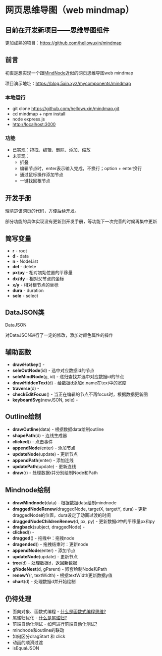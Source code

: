 # 网页思维导图（web mindmap）

## 目前在开发新项目——思维导图组件

更加成熟的项目：<https://github.com/hellowuxin/mindmap>

## 前言

初衷是想实现一个跟[MindNode](https://mindnode.com)近似的网页思维导图web mindmap

项目演示地址：<https://blog.5xin.xyz/mycomponents/mindmap>

### 本地运行

* git clone <https://github.com/hellowuxin/mindmap.git>
* cd mindmap + npm install
* node express.js
* <http://localhost:3000>

### 功能

* 已实现：拖拽、编辑、删除、添加、缩放
* 未实现：
  * 折叠
  * 编辑节点时，enter表示输入完成，不换行；option + enter换行
  * 通过鼠标操作添加节点
  * 一键找回根节点

## 开发手册

理清楚该网页的代码，方便后续开发。

部分功能的具体实现没有更新到开发手册，等功能下一次完善的时候再集中更新

## 简写变量

* **r** - root
* **d** - data
* **n** - NodeList
* **del** - delete
* **px/py** - 相对初始位置的平移量
* **dx/dy** - 相对父节点的坐标
* **x/y** -  相对根节点的坐标
* **dura** - duration
* **sele** - select

## DataJSON类

[DataJSON](https://github.com/hellowuxin/dataJSON)

对DataJSON进行了一定的修改，添加对颜色属性的操作

## 辅助函数

* **drawHotkey**() -
* **seleOutNode**(id) - 选中对应数据id的节点
* **seleMindNode**(g, id) - 递归查找并选中对应数据id的节点
* **drawHiddenText**(d) - 给数据d添加d.name在text中的宽度
* **traverse**(d) -
* **checkEditFocus**() - 当正在编辑的节点不再focus时，根据数据更新图
* **keyboardSvg**(newJSON, sele) -

## Outline绘制

* **drawOutline**(data) - 根据数据data绘制outline
* **shapePath**(d) - 连线生成器
* **clicked**() - 点击事件
* **appendNode**(enter) - 添加节点
* **updateNode**(update) - 更新节点
* **appendPath**(enter) - 添加连线
* **updatePath**(update) - 更新连线
* **draw**(r) - 处理数据r并分别绘制Node和Path

## Mindnode绘制

* **drawMindnode**(data) - 根据数据data绘制mindnode
* **draggedNodeRenew**(draggedNode, targetX, targetY, dura) - 更新draggedNode的位置，dura设定了动画过渡的时间
* **draggedNodeChildrenRenew**(d, px, py) - 更新数据d中的平移量px和py
* **dragback**(subject, draggedNode) -
* **clicked**() -
* **dragged**() - 拖拽中：拖拽node
* **dragended**() - 拖拽结束时：更新node
* **appendNode**(enter) - 添加节点
* **updateNode**(update) - 更新节点
* **tree**(d) - 处理数据d，返回新数据
* **gNodeNest**(d, gParent) - 嵌套绘制Node和Path
* **renewY**(r, textWidth) - 根据textWidth更新数据y值
* **chart**(d) - 处理数据d并开始绘制

## 仍待处理

* 面向对象、函数式编程 - [什么是函数式编程思维?](https://www.zhihu.com/question/28292740)
* 尾递归优化 - [什么是尾递归?](https://www.zhihu.com/question/20761771)
* 前端自动化测试 - [如何进行前端自动化测试?](https://www.zhihu.com/question/29922082)
* mindnode和outline的联动
* 如何区分dragStart 和 click
* 动画的顺滑过渡
* isEqualJSON
